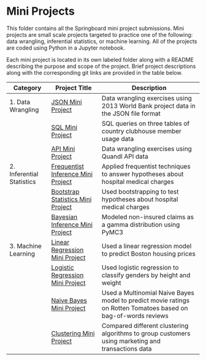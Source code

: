 # Mini Projects

This folder contains all the Springboard mini project submissions. Mini projects are small scale projects targeted to practice one of the following: data wrangling, inferential statistics, or machine learning. All of the projects are coded using Python in a Jupyter notebook. 

Each mini project is located in its own labeled folder along with a README describing the purpose and scope of the project. Brief project descriptions along with the corresponding git links are provided in the table below.

| Category | Project Title | Description |
| -------- | ------------- | ----------- |
| 1. Data Wrangling | [JSON Mini Project](https://github.com/mei-liu/Springboard/tree/master/Mini%20Projects/JSON%20Mini%20Project) | Data wrangling exercises using 2013 World Bank project data in the JSON file format |
|  | [SQL Mini Project](https://github.com/mei-liu/Springboard/tree/master/Mini%20Projects/SQL%20Mini%20Project) | SQL queries on three tables of country clubhouse member usage data |
|  | [API Mini Project](https://github.com/mei-liu/Springboard/tree/master/Mini%20Projects/API%20Mini%20Project) | Data wrangling exercises using Quandl API data |
| 2. Inferential Statistics | [Frequentist Inference Mini Project](https://github.com/mei-liu/Springboard/tree/master/Mini%20Projects/Inferential%20Statistics%20Mini%20Project) | Applied frequentist techniques to answer hypotheses about hospital medical charges |
|  | [Bootstrap Statistics Mini Project](https://github.com/mei-liu/Springboard/tree/master/Mini%20Projects/Inferential%20Statistics%20Mini%20Project) | Used bootstrapping to test hypotheses about hospital medical charges |
|  | [Bayesian Inference Mini Project](https://github.com/mei-liu/Springboard/tree/master/Mini%20Projects/Inferential%20Statistics%20Mini%20Project) | Modeled non-insured claims as a gamma distribution using PyMC3 |
| 3. Machine Learning | [Linear Regression Mini Project](https://github.com/mei-liu/Springboard/tree/master/Mini%20Projects/Machine%20Learning%20Mini%20Projects) | Used a linear regression model to predict Boston housing prices |
|  | [Logistic Regression Mini Project](https://github.com/mei-liu/Springboard/tree/master/Mini%20Projects/Machine%20Learning%20Mini%20Projects) | Used logistic regression to classify genders by height and weight |
|  | [Naive Bayes Mini Project](https://github.com/mei-liu/Springboard/tree/master/Mini%20Projects/Machine%20Learning%20Mini%20Projects) | Used a Multinomial Naive Bayes model to predict movie ratings on Rotten Tomatoes based on bag-of-words reviews|
|  | [Clustering Mini Project](https://github.com/mei-liu/Springboard/tree/master/Mini%20Projects/Machine%20Learning%20Mini%20Projects) | Compared different clustering algorithms to group customers using marketing and transactions data |


